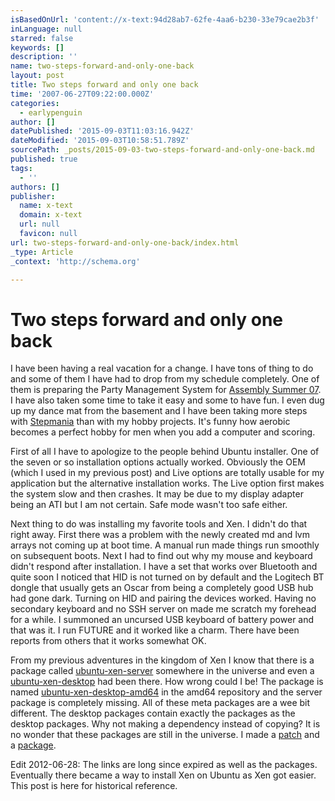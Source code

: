 ```yaml
---
isBasedOnUrl: 'content://x-text:94d28ab7-62fe-4aa6-b230-33e79cae2b3f'
inLanguage: null
starred: false
keywords: []
description: ''
name: two-steps-forward-and-only-one-back
layout: post
title: Two steps forward and only one back
time: '2007-06-27T09:22:00.000Z'
categories:
  - earlypenguin
author: []
datePublished: '2015-09-03T11:03:16.942Z'
dateModified: '2015-09-03T10:58:51.789Z'
sourcePath: _posts/2015-09-03-two-steps-forward-and-only-one-back.md
published: true
tags:
  - ''
authors: []
publisher:
  name: x-text
  domain: x-text
  url: null
  favicon: null
url: two-steps-forward-and-only-one-back/index.html
_type: Article
_context: 'http://schema.org'

---
```

# Two steps forward and only one back

I have been having a real vacation for a change. I have tons of thing 
to do and some of them I have had to drop from my schedule
completely. One of them is preparing the Party Management System for 
[Assembly Summer 07][0]. I have also taken
some time to take it easy and some to have fun. I even dug up my
dance mat from the basement and I have been taking more steps with
[Stepmania][1] than with my hobby projects.
It's funny how aerobic becomes a perfect hobby for men when you add a
computer and scoring.

First of all I have to apologize to the people behind Ubuntu
installer. One of the seven or so installation options actually
worked. Obviously the OEM (which I used in my previous post) and Live
options are totally usable for my application but the alternative
installation works. The Live option first makes the system slow and
then crashes. It may be due to my display adapter being an ATI but I
am not certain. Safe mode wasn't too safe either.

Next thing to do was installing my favorite tools and Xen. I didn't
do that right away. First there was a problem with the newly created
md and lvm arrays not coming up at boot time. A manual run made
things run smoothly on subsequent boots. Next I had to find out why
my mouse and keyboard didn't respond after installation. I have a set
that works over Bluetooth and quite soon I noticed that HID is not
turned on by default and the Logitech BT dongle that usually gets an
Oscar from being a completely good USB hub had gone dark. Turning on
HID and pairing the devices worked. Having no secondary keyboard and
no SSH server on made me scratch my forehead for a while. I summoned
an uncursed USB keyboard of battery power and that was it. I run
FUTURE and it worked like a charm. There have been reports from
others that it works somewhat OK.

From my previous adventures in the kingdom of Xen I know that there
is a package called
[ubuntu-xen-server][2]
somewhere in the universe and even a
[ubuntu-xen-desktop][3]
had been there. How wrong could I be! The package is named
[ubuntu-xen-desktop-amd64][4]
in the amd64 repository and the server package is completely missing.
All of these meta packages are a wee bit different. The desktop
packages contain exactly the packages as the desktop packages. Why
not making a dependency instead of copying? It is no wonder that
these packages are still in the universe. I made a
[patch][5]
and a
[package][6].

Edit 2012-06-28: The links are long since expired as well as the
packages. Eventually there became a way to install Xen on Ubuntu as
Xen got easier. This post is here for historical reference.

[0]: http://www.assembly.org/
[1]: http://www.stepmania.com/
[2]: http://packages.ubuntu.com/feisty/base/ubuntu-xen-server
[3]: http://packages.ubuntu.com/feisty/base/ubuntu-xen-desktop
[4]: http://packages.ubuntu.com/feisty/base/ubuntu-xen-desktop-amd64
[5]: http://www.earlypenguin.fi/software/patches/xen-meta-0.0.1-amd64-server.patch
[6]: http://www.earlypenguin.fi/software/packages/ubuntu-xen-server-amd64_0.0.1-2ubuntu4_amd64.deb